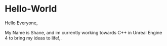 # Hello-World

Hello Everyone,

My Name is Shane, and im currently working towards C++ in Unreal Engine 4
to bring my ideas to life!,.
